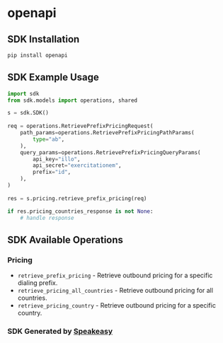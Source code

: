 # openapi

<!-- Start SDK Installation -->
## SDK Installation

```bash
pip install openapi
```
<!-- End SDK Installation -->

## SDK Example Usage
<!-- Start SDK Example Usage -->
```python
import sdk
from sdk.models import operations, shared

s = sdk.SDK()
    
req = operations.RetrievePrefixPricingRequest(
    path_params=operations.RetrievePrefixPricingPathParams(
        type="ab",
    ),
    query_params=operations.RetrievePrefixPricingQueryParams(
        api_key="illo",
        api_secret="exercitationem",
        prefix="id",
    ),
)
    
res = s.pricing.retrieve_prefix_pricing(req)

if res.pricing_countries_response is not None:
    # handle response
```
<!-- End SDK Example Usage -->

<!-- Start SDK Available Operations -->
## SDK Available Operations

### Pricing

* `retrieve_prefix_pricing` - Retrieve outbound pricing for a specific dialing prefix.
* `retrieve_pricing_all_countries` - Retrieve outbound pricing for all countries.
* `retrieve_pricing_country` - Retrieve outbound pricing for a specific country.

<!-- End SDK Available Operations -->

### SDK Generated by [Speakeasy](https://docs.speakeasyapi.dev/docs/using-speakeasy/client-sdks)

